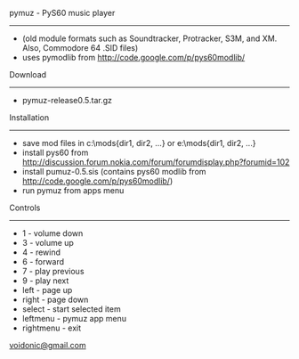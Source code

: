 pymuz - PyS60 music player

---


  * (old module formats such as Soundtracker, Protracker, S3M, and XM. Also, Commodore 64 .SID files)
  * uses pymodlib from http://code.google.com/p/pys60modlib/

Download

---


  * pymuz-release0.5.tar.gz

Installation

---


  * save mod files in c:\mods\{dir1, dir2, ...} or e:\mods\{dir1, dir2, ...}
  * install pys60 from http://discussion.forum.nokia.com/forum/forumdisplay.php?forumid=102
  * install pumuz-0.5.sis (contains pys60 modlib from http://code.google.com/p/pys60modlib/)
  * run pymuz from apps menu

Controls

---


  * 1 - volume down
  * 3 - volume up
  * 4 - rewind
  * 6 - forward
  * 7 - play previous
  * 9 - play next
  * left - page up
  * right - page down
  * select - start selected item
  * leftmenu - pymuz app menu
  * rightmenu - exit

voidonic@gmail.com
